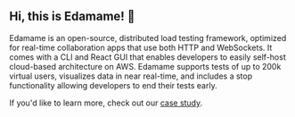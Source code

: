 ## Hi, this is Edamame! 👋

Edamame is an open-source, distributed load testing framework, optimized for real-time collaboration apps that use both HTTP and WebSockets. It comes with a CLI and React GUI that enables developers to easily self-host cloud-based architecture on AWS. Edamame supports tests of up to 200k virtual users, visualizes data in near real-time, and includes a stop functionality allowing developers to end their tests early.

If you'd like to learn more, check out our [case study](https://get-edamame.com/case-study).
